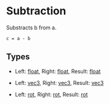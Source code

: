 # Subtraction

Substracts b from a.

```
c = a - b
```

## Types

- Left: [float](/MdDocs/Types/Float.md), Right: [float](/MdDocs/Types/Float.md), Result: [float](/MdDocs/Types/Float.md)

- Left: [vec3](/MdDocs/Types/Vec3.md), Right: [vec3](/MdDocs/Types/Vec3.md), Result: [vec3](/MdDocs/Types/Vec3.md)

- Left: [rot](/MdDocs/Types/Rot.md), Right: [rot](/MdDocs/Types/Rot.md), Result: [rot](/MdDocs/Types/Rot.md)

